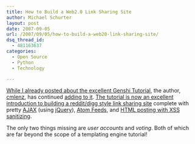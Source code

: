 ```yaml
---
title: How to Build a Web2.0 Link Sharing Site
author: Michael Schurter
layout: post
date: 2007-09-05
url: /2007/09/05/how-to-build-a-web20-link-sharing-site/
dsq_thread_id:
  - 481163637
categories:
  - Open Source
  - Python
  - Technology

---
```

[While I already posted about the excellent Genshi Tutorial][1], the author, [cmlenz][2], has continued [adding to it][3]. [The tutorial is now an excellent introduction to building a reddit/digg style link sharing site][4] complete with pretty [AJAX][5] (using [jQuery][6]), [Atom Feeds][7], and [HTML posting with XSS sanitizing][8].

The only two things missing are _user accounts_ and _voting_. Both of which are far beyond the scope of a templating engine tutorial!

 [1]: http://michael.susens-schurter.com/blog/2007/08/29/genshi-cherrypy-formencode-tutorial/
 [2]: http://www.cmlenz.net/
 [3]: http://genshi.edgewall.org/wiki/GenshiTutorial?action=history
 [4]: http://genshi.edgewall.org/wiki/GenshiTutorial
 [5]: http://genshi.edgewall.org/wiki/GenshiTutorial#AjaxifiedCommenting
 [6]: http://jquery.com/
 [7]: http://genshi.edgewall.org/wiki/GenshiTutorial#AddinganAtomFeed
 [8]: http://genshi.edgewall.org/wiki/GenshiTutorial#AllowingMarkupinComments